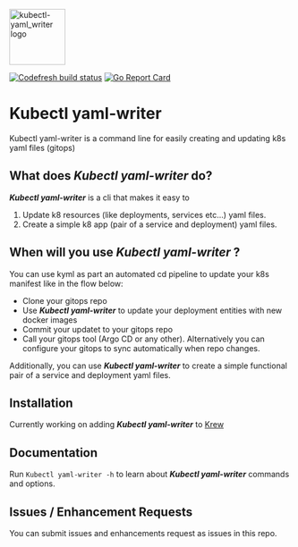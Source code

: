 <img src="https://raw.githubusercontent.com/Razielt77/kyml/master/kubectl-yaml_writer.svg" width="100"
  alt="kubectl-yaml_writer logo"/>

[![Codefresh build status]( https://g.codefresh.io/api/badges/pipeline/razielt77_github/Kubectl%20yaml-writer%2Fci?type=cf-1&key=eyJhbGciOiJIUzI1NiJ9.NTY4MGYxMzAzNGNkYjMxNzdjODJhY2Ix.7GdEBSxLCA8HFs_SIUKUZiofLRqTMnAxV69g2uRYilk)]( https://g.codefresh.io/pipelines/edit/new/builds?id=5f604bf54235b126a7f24fb4&pipeline=ci&projects=Kubectl%20yaml-writer&projectId=5f4f27d3f8aad1818af6d365)
[![Go Report Card](https://goreportcard.com/badge/github.com/Razielt77/kubectl-yaml_writer)](https://goreportcard.com/report/github.com/Razielt77/kubectl-yaml_writer)
# Kubectl yaml-writer

Kubectl yaml-writer is a command line for easily creating and updating k8s yaml files (gitops)


## What does _Kubectl yaml-writer_ do?

**_Kubectl yaml-writer_** is a cli that makes it easy to 
1. Update k8 resources (like deployments, services etc...) yaml files.
2. Create a simple k8 app (pair of a service and deployment) yaml files.

## When will you use _Kubectl yaml-writer_ ?

You can use kyml as part an automated cd pipeline to update your k8s manifest like in the flow below:
- Clone your gitops repo
- Use **_Kubectl yaml-writer_** to update your deployment entities with new docker images
- Commit your updatet to your gitops repo
- Call your gitops tool (Argo CD or any other). Alternatively you can configure your gitops to sync automatically when repo changes.

Additionally, you can use **_Kubectl yaml-writer_** to create a simple functional pair of a service and deployment yaml files.

## Installation
Currently working on adding **_Kubectl yaml-writer_** to [Krew](https://krew.sigs.k8s.io/)

## Documentation

Run `Kubectl yaml-writer -h` to learn about **_Kubectl yaml-writer_** commands and options.

## Issues / Enhancement Requests

You can submit issues and enhancements request as issues in this repo.

